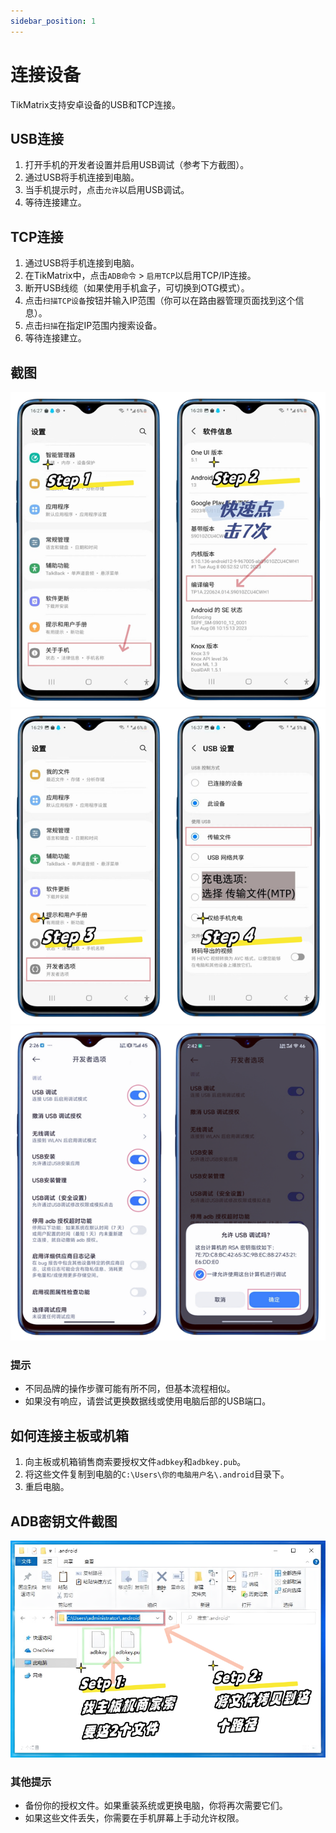```yaml
---
sidebar_position: 1
---
```


# 连接设备

TikMatrix支持安卓设备的USB和TCP连接。

## USB连接

1. 打开手机的开发者设置并启用USB调试（参考下方截图）。
2. 通过USB将手机连接到电脑。
3. 当手机提示时，点击`允许`以启用USB调试。
4. 等待连接建立。

## TCP连接

1. 通过USB将手机连接到电脑。
2. 在TikMatrix中，点击`ADB命令` > `启用TCP`以启用TCP/IP连接。
3. 断开USB线缆（如果使用手机盒子，可切换到OTG模式）。
4. 点击`扫描TCP设备`按钮并输入IP范围（你可以在路由器管理页面找到这个信息）。
5. 点击`扫描`在指定IP范围内搜索设备。
6. 等待连接建立。

## 截图

![启用USB调试步骤1-2](../img/usbsetp12.png)
![启用USB调试步骤3-4](../img/usbsetp34.png)
![启用USB调试步骤5-6](../img/usbsetp56.png)

### 提示

- 不同品牌的操作步骤可能有所不同，但基本流程相似。
- 如果没有响应，请尝试更换数据线或使用电脑后部的USB端口。

## 如何连接主板或机箱

1. 向主板或机箱销售商索要授权文件`adbkey`和`adbkey.pub`。
2. 将这些文件复制到电脑的`C:\Users\你的电脑用户名\.android`目录下。
3. 重启电脑。

## ADB密钥文件截图

![ADB密钥文件](../img/adbkey.png)

### 其他提示

- 备份你的授权文件。如果重装系统或更换电脑，你将再次需要它们。
- 如果这些文件丢失，你需要在手机屏幕上手动允许权限。
